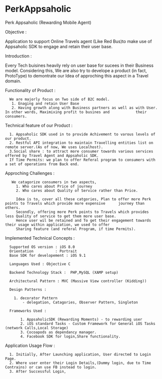 # PerkAppsaholic
Perk Appsaholic (Rewarding Mobile Agent)

Objective :

  Application to support Online Travels agent (Like Red Bus)to make use of Appsaholic SDK to engage and retain their user    base.
  
Introduction :

 Every Tech buisines heavily rely on user base for sucees in their Business model. Considering this, We are also try to develope a product (in fact, ProtoType) to demontrate our Idea of approching this aspect in a Travel domain.
 
 Functionality of Product :
  
      We are majorly focus on Two side of B2C model.
       1. Enaging and retain User Base 
       2. Having growth along with Business partners as well as with User. In other words, Maximixing profit to busines and            their consumers.
       
Technical feature of our Product :

      1. Appsaholic SDK used in to provide Achivement to varous levels of our product.
      2. Restful API integration to maintain Travelling entities list on remote server.(As of now, We uses Localhost).
      3.Social share : to attract more consumer towards various services offered by Travel Agent and Appsaholic SDK.
      If Time Permits: we plan to offer Referal program to consumers with a set of operations from Back end.
      
  Approching Challenges :
  
       We catagorize consumers in two aspects,
         1. Who cares about Price of journey
         2. Who cares about Quality of Service rather than Price.
         
         Idea is to, cover all these catgories, Plan to offer more Perk points to Travels which provide more expensive      journey than others.
         Secondly, offering more Perk points to Travels which provides less Quality of service to get them more user base.
         Hence user wil be retained and To get their engagement towards their usage within application, we used to offer
         Sharing feature (and referal Program, if time Permits).
         
  
  Implemented Technical Concepts :
  
      Supported OS version : iOS 8.0
      Orientation          : Portrait
      Base SDK for developement : iOS 9.1
      
      Languages Used : Objective C
      
      Backend Technology Stack :  PHP,MySQL (XAMP setup)
      
      Architectural Pattern : MVC (Massive View controller (Kidding))
      
      Design Patterns : 
      
        1. decorator Pattern
            - delegation, Catagories, Observer Pattern, Singleton
            
      Frameworks Used :
      
           1. AppsaholicSDK (Rewarding Moments) - to rewarding user
           2. iOS standard Tasks - Custom Framework for General iOS Tasks (network Calls,Local Storage)
           3. Cocoapods as dependancy manager.
           4. Facebook SDK for login,Share functionality.
           
  Application Usage Flow :
  
      1. Initially, After Launching application, User directed to Login Page.
      2. Where user enter their Login Details,(Dummy login, due to Time Contrains) or can use FB instead to login.
      3. After Successful Login,
      
         
